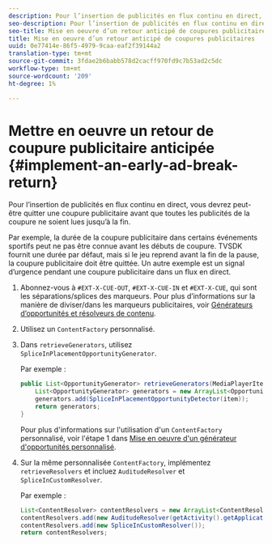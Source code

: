 ```yaml
---
description: Pour l’insertion de publicités en flux continu en direct, vous devrez peut-être quitter une coupure publicitaire avant que toutes les publicités de la coupure ne soient lues jusqu’à la fin.
seo-description: Pour l’insertion de publicités en flux continu en direct, vous devrez peut-être quitter une coupure publicitaire avant que toutes les publicités de la coupure ne soient lues jusqu’à la fin.
seo-title: Mise en oeuvre d’un retour anticipé de coupures publicitaires
title: Mise en oeuvre d’un retour anticipé de coupures publicitaires
uuid: 0e77414e-86f5-4979-9caa-eaf2f39144a2
translation-type: tm+mt
source-git-commit: 3fdae2b6babb578d2cacff970fd9c7b53ad2c5dc
workflow-type: tm+mt
source-wordcount: '209'
ht-degree: 1%

---
```



# Mettre en oeuvre un retour de coupure publicitaire anticipée {#implement-an-early-ad-break-return}

Pour l’insertion de publicités en flux continu en direct, vous devrez peut-être quitter une coupure publicitaire avant que toutes les publicités de la coupure ne soient lues jusqu’à la fin.

Par exemple, la durée de la coupure publicitaire dans certains événements sportifs peut ne pas être connue avant les débuts de coupure. TVSDK fournit une durée par défaut, mais si le jeu reprend avant la fin de la pause, la coupure publicitaire doit être quittée. Un autre exemple est un signal d’urgence pendant une coupure publicitaire dans un flux en direct.

1. Abonnez-vous à `#EXT-X-CUE-OUT`, `#EXT-X-CUE-IN` et `#EXT-X-CUE`, qui sont les séparations/splices des marqueurs.
Pour plus d’informations sur la manière de diviser/dans les marqueurs publicitaires, voir [Générateurs d’opportunités et résolveurs de contenu](../../ad-insertion/content-resolver/android-3x-content-resolver.md).
1. Utilisez un `ContentFactory` personnalisé.
1. Dans `retrieveGenerators`, utilisez `SpliceInPlacementOpportunityGenerator`.

   Par exemple :

   ```java
   public List<OpportunityGenerator> retrieveGenerators(MediaPlayerItem item) { 
       List<OpportunityGenerator> generators = new ArrayList<OpportunityGenerator>(); 
       generators.add(SpliceInPlacementOpportunityDetector(item)); 
       return generators; 
   }
   ```

   Pour plus d&#39;informations sur l&#39;utilisation d&#39;un `ContentFactory` personnalisé, voir l&#39;étape 1 dans [Mise en oeuvre d&#39;un générateur d&#39;opportunités personnalisé](../../ad-insertion/content-resolver/android-3x-opp-detector-impl-android.md).

1. Sur la même personnalisée `ContentFactory`, implémentez `retrieveResolvers` et incluez `AuditudeResolver` et `SpliceInCustomResolver`.

   Par exemple :

   ```java
   List<ContentResolver> contentResolvers = new ArrayList<ContentResolver>(); 
   contentResolvers.add(new AuditudeResolver(getActivity().getApplicationContext())); 
   contentResolvers.add(new SpliceInCustomResolver()); 
   return contentResolvers;
   ```
